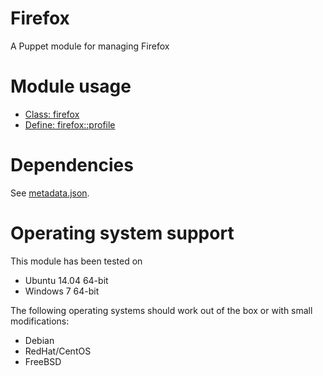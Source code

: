 # Firefox

A Puppet module for managing Firefox

# Module usage

* [Class: firefox](manifests/init.pp)
* [Define: firefox::profile](manifests/profile.pp)

# Dependencies

See [metadata.json](metadata.json).

# Operating system support

This module has been tested on

* Ubuntu 14.04 64-bit
* Windows 7 64-bit

The following operating systems should work out of the box or with small 
modifications:

* Debian
* RedHat/CentOS
* FreeBSD

